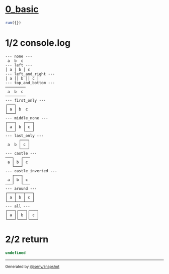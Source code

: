 # [0_basic](../../table_3_cells_same_row.test.mjs#L137)

```js
run({})
```

# 1/2 console.log

```console
--- none ---
 a  b  c 
--- left ---
│ a │ b │ c 
--- left_and_right ---
│ a ││ b ││ c │
--- top_and_bottom ---
─────────
 a  b  c 
─────────
--- first_only ---
┌───┐      
│ a │ b  c 
└───┘      
--- middle_none ---
┌───┐   ┌───┐
│ a │ b │ c │
└───┘   └───┘
--- last_only ---
      ┌───┐
 a  b │ c │
      └───┘
--- castle ---
───┐   ┌───
 a │ b │ c 
   └───┘   
--- castle_inverted ---
   ┌───┐   
 a │ b │ c 
───┘   └───
--- around ---
┌───┬───┬───┐
│ a │ b │ c │
└───┴───┴───┘
--- all ---
┌───┐┌───┐┌───┐
│ a ││ b ││ c │
└───┘└───┘└───┘
```

# 2/2 return

```js
undefined
```

---

<sub>
  Generated by <a href="https://github.com/jsenv/core/tree/main/packages/independent/snapshot">@jsenv/snapshot</a>
</sub>
